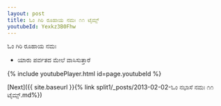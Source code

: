 ```yaml
---
layout: post
title: ಓಂ ಗಿರಿ ರೂಹಾಯ ನಮಃ ೧೧ ಟೈಮ್ಸ್
youtubeId: Yexkz3B0Fhw
---
```

 
 
 ಓಂ ಗಿರಿ ರೂಹಾಯ ನಮಃ  
 
 -  ಯಾರು ಪರ್ವತದ ಮೇಲೆ ವಾಸಿಸುತ್ತಾರೆ 
 
  
 
  
 
 
 
 
 
 


{% include youtubePlayer.html id=page.youtubeId %}
 
[Next]({{ site.baseurl }}{% link  split1/_posts/2013-02-02-ಓಂ ನಭಾಸೆ ನಮಃ ೧೧ ಟೈಮ್ಸ್.md%})
 
